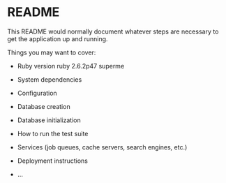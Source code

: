 # README

This README would normally document whatever steps are necessary to get the
application up and running.

Things you may want to cover:

* Ruby version
    ruby 2.6.2p47
    superme

* System dependencies

* Configuration

* Database creation

* Database initialization

* How to run the test suite

* Services (job queues, cache servers, search engines, etc.)

* Deployment instructions

* ...
